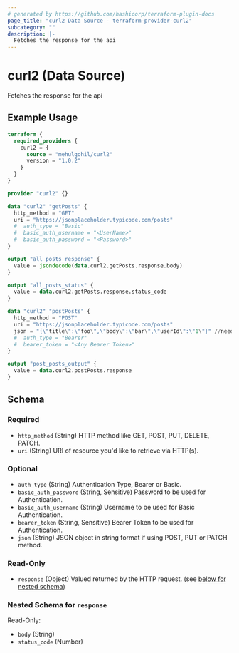 ```yaml
---
# generated by https://github.com/hashicorp/terraform-plugin-docs
page_title: "curl2 Data Source - terraform-provider-curl2"
subcategory: ""
description: |-
  Fetches the response for the api
---
```


# curl2 (Data Source)

Fetches the response for the api

## Example Usage

```terraform
terraform {
  required_providers {
    curl2 = {
      source = "mehulgohil/curl2"
      version = "1.0.2"
    }
  }
}

provider "curl2" {}

data "curl2" "getPosts" {
  http_method = "GET"
  uri = "https://jsonplaceholder.typicode.com/posts"
  #  auth_type = "Basic"
  #  basic_auth_username = "<UserName>"
  #  basic_auth_password = "<Password>"
}

output "all_posts_response" {
  value = jsondecode(data.curl2.getPosts.response.body)
}

output "all_posts_status" {
  value = data.curl2.getPosts.response.status_code
}

data "curl2" "postPosts" {
  http_method = "POST"
  uri = "https://jsonplaceholder.typicode.com/posts"
  json = "{\"title\":\"foo\",\"body\":\"bar\",\"userId\":\"1\"}" //need the json in string format
  #  auth_type = "Bearer"
  #  bearer_token = "<Any Bearer Token>"
}

output "post_posts_output" {
  value = data.curl2.postPosts.response
}
```

<!-- schema generated by tfplugindocs -->
## Schema

### Required

- `http_method` (String) HTTP method like GET, POST, PUT, DELETE, PATCH.
- `uri` (String) URI of resource you'd like to retrieve via HTTP(s).

### Optional

- `auth_type` (String) Authentication Type, Bearer or Basic.
- `basic_auth_password` (String, Sensitive) Password to be used for Authentication.
- `basic_auth_username` (String) Username to be used for Basic Authentication.
- `bearer_token` (String, Sensitive) Bearer Token to be used for Authentication.
- `json` (String) JSON object in string format if using POST, PUT or PATCH method.

### Read-Only

- `response` (Object) Valued returned by the HTTP request. (see [below for nested schema](#nestedatt--response))

<a id="nestedatt--response"></a>
### Nested Schema for `response`

Read-Only:

- `body` (String)
- `status_code` (Number)


